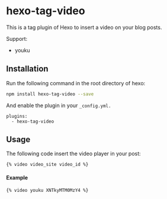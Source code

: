 # hexo-tag-video

This is a tag plugin of Hexo to insert a video on your blog posts.

Support:

- youku


## Installation

Run the following command in the root directory of hexo:

```sh
npm install hexo-tag-video --save
```

And enable the plugin in your `_config.yml.`

```
plugins:
  - hexo-tag-video
```

## Usage

The following code insert the video player in your post:

```
{% video video_site video_id %}
```

#### Example

```
{% video youku XNTkyMTM0MzY4 %}
```